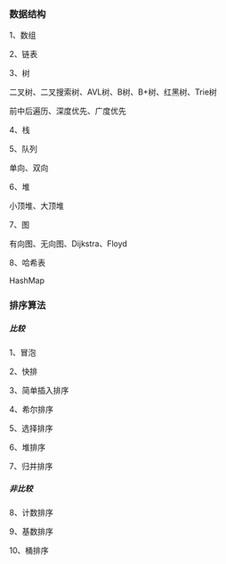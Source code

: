 ### 数据结构

1、数组

2、链表

3、树

二叉树、二叉搜索树、AVL树、B树、B+树、红黑树、Trie树

前中后遍历、深度优先、广度优先

4、栈

5、队列

单向、双向

6、堆

小顶堆、大顶堆

7、图

有向图、无向图、Dijkstra、Floyd

8、哈希表

HashMap

### 排序算法

##### 比较

1、冒泡

2、快排



3、简单插入排序

4、希尔排序



5、选择排序

6、堆排序



7、归并排序



##### 非比较

8、计数排序

9、基数排序

10、桶排序